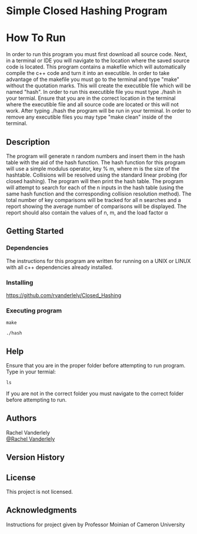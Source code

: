 # Simple Closed Hashing Program
# How To Run
In order to run this program you must first download all source code. Next, in a terminal or IDE you will navigate to the location where the 
saved source code is located. This program contains a makefile which will automatically compile the c++ code and turn it into an executible.
In order to take advantage of the makefile you must go to the terminal and type "make" without the quotation marks. This will create the executible
file which will be named "hash". In order to run this executible file you must type ./hash in your termial. Ensure that you are in the correct location
in the terminal where the executible file and all source code are located or this will not work. After typing ./hash the program will be run in your terminal. In order to remove any executible files you may type "make clean" inside of the terminal.


## Description
The program will generate n random numbers and insert them in the hash table with the aid of the hash function. 
The hash function for this program will use a simple modulus operator, key % m, where m is the size of the hashtable. 
Collisions will be resolved using the standard linear probing (for closed hashing). The program will then print the hash table. 
The program will attempt to search for each of the n inputs in the hash table (using the same hash function and the corresponding
collision resolution method). The total number of key comparisons will be tracked for all n searches and a report showing the average
number of comparisons will be displayed. The report should also contain the values of n, m, and the load factor α


## Getting Started

### Dependencies
The instructions for this program are written for running on a UNIX or LINUX with all c++ dependencies already installed. 

### Installing
https://github.com/rvanderlely/Closed_Hashing


### Executing program

```
make 
```
```
./hash
```
## Help

Ensure that you are in the proper folder before attempting to run program. 
Type in your termial:
```
ls
```
If you are not in the correct folder you must navigate to the correct folder before attempting to run.

## Authors

Rachel Vanderlely  
[@Rachel Vanderlely](https://github.com/rvanderlely)

## Version History

## License

This project is not licensed.

## Acknowledgments

Instructions for project given by Professor Moinian of Cameron University
